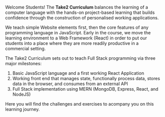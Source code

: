 Welcome Students! The **Take2 Curriculum** balances the learning of a computer language with the hands-on project-based learning that builds confidence through the construction of personalised working applications.

We teach simple Website elements first, then the core features of any programming language in JavaScript. Early in the course, we move the learning environment to a Web Framework (React) in order to put our students into a place where they are more readily productive in a commercial setting.

The Take2 Curriculum sets out to teach Full Stack programming via three major milestones:
1. Basic JavaScript language and a first working React Application
2. Working front end that manages state, functionally process data, stores data in the browser, and consumes from an external API
3. Full Stack implementation using MERN (MongoDB, Express, React, and NodeJS)



Here you will find the challenges and exercises to acompany you on this learning journey.
